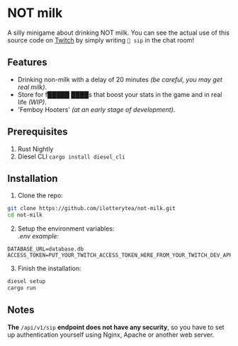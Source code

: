 # NOT milk

A silly minigame about drinking NOT milk.
You can see the actual use of this source code on [Twitch](https://twitch.tv/ilotterytea) by simply writing `🥛 sip` in the chat room!

## Features

+ Drinking non-milk with a delay of 20 minutes *(be careful, you may get real milk)*.
+ Store for f█████ ████s that boost your stats in the game and in real life *(WIP)*.
+ 'Femboy Hooters' *(at an early stage of development)*.

## Prerequisites

1. Rust Nightly
2. Diesel CLI `cargo install diesel_cli`

## Installation

1. Clone the repo:

```bash
git clone https://github.com/ilotterytea/not-milk.git
cd not-milk
```

2. Setup the environment variables:<br>
*.env example:*

```env
DATABASE_URL=database.db
ACCESS_TOKEN=PUT_YOUR_TWITCH_ACCESS_TOKEN_HERE_FROM_YOUR_TWITCH_DEV_APPLICATION
```

3. Finish the installation:

```bash
diesel setup
cargo run
```

## Notes

**The** `/api/v1/sip` **endpoint does not have any security**, so you have to set up authentication yourself using Nginx, Apache or another web server.
